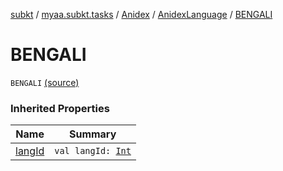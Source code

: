 [subkt](../../../index.md) / [myaa.subkt.tasks](../../index.md) / [Anidex](../index.md) / [AnidexLanguage](index.md) / [BENGALI](./-b-e-n-g-a-l-i.md)

# BENGALI

`BENGALI` [(source)](https://github.com/Myaamori/SubKt/blob/0.1.13/src/main/kotlin/myaa/subkt/tasks/tasks.kt#L1085)

### Inherited Properties

| Name | Summary |
|---|---|
| [langId](lang-id.md) | `val langId: `[`Int`](https://kotlinlang.org/api/latest/jvm/stdlib/kotlin/-int/index.html) |
